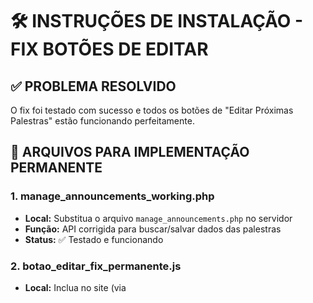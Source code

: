 # 🛠️ INSTRUÇÕES DE INSTALAÇÃO - FIX BOTÕES DE EDITAR

## ✅ **PROBLEMA RESOLVIDO**
O fix foi testado com sucesso e todos os botões de "Editar Próximas Palestras" estão funcionando perfeitamente.

## 📁 **ARQUIVOS PARA IMPLEMENTAÇÃO PERMANENTE**

### **1. manage_announcements_working.php**
- **Local:** Substitua o arquivo `manage_announcements.php` no servidor
- **Função:** API corrigida para buscar/salvar dados das palestras
- **Status:** ✅ Testado e funcionando

### **2. botao_editar_fix_permanente.js**
- **Local:** Inclua no site (via <script> ou arquivo JavaScript)
- **Função:** Corrige automaticamente os botões de editar
- **Status:** ✅ Testado e funcionando

## 🚀 **IMPLEMENTAÇÃO RÁPIDA**

### **Opção A: Inclusão via Script Tag**
Adicione no `<head>` ou antes do `</body>` da página principal:

```html
<script src="botao_editar_fix_permanente.js"></script>
```

### **Opção B: Inclusão no JavaScript Existente**
Copie o conteúdo de `botao_editar_fix_permanente.js` e cole no arquivo JavaScript principal do site.

### **Opção C: Correção Manual (Temporária)**
Execute `fix_rapido_botao.js` no console sempre que acessar a página.

## 🔧 **IMPLEMENTAÇÃO DETALHADA**

### **Passo 1: Corrigir o Backend**
```bash
# No servidor
1. Faça backup do arquivo atual: manage_announcements.php
2. Substitua pelo arquivo: manage_announcements_working.php
3. Renomeie para: manage_announcements.php
```

### **Passo 2: Corrigir o Frontend**
```html
<!-- Adicione no index.php, antes do </body> -->
<script src="js/botao_editar_fix_permanente.js"></script>
```

### **Passo 3: Teste**
1. Acesse v.translators101.com
2. Clique em qualquer botão "✏️ Editar" das próximas palestras
3. Verifique se o modal abre corretamente
4. Teste salvar uma edição

## 📋 **VERIFICAÇÕES PÓS-INSTALAÇÃO**

### **Console deve mostrar:**
```
🔧 Aplicando fix permanente dos botões de editar...
🔄 Corrigindo X botões de editar...
✅ Botão 1 corrigido (ID: xxx...)
✅ Botão 2 corrigido (ID: xxx...)
```

### **Botões devem:**
- ✅ Abrir o modal ao serem clicados
- ✅ Carregar dados da palestra corretamente
- ✅ Permitir edição e salvamento
- ✅ Funcionar para todas as palestras

## 🚨 **TROUBLESHOOTING**

### **Se os botões não funcionarem:**
1. Abra o console (F12)
2. Execute: `aplicarFixBotoes()`
3. Se persistir, execute: `fix_rapido_botao.js`

### **Se o modal não abrir:**
1. Verifique no console se há erros JavaScript
2. Teste manualmente: `editLectureFixed('ID_DA_PALESTRA')`

### **Se a API não funcionar:**
1. Teste diretamente: `https://v.translators101.com/manage_announcements.php?id=115faa0d55024b9b9670b82c4c7f9ad4`
2. Verifique se retorna dados JSON válidos

## 📞 **SUPORTE**

Se ainda houver problemas:
1. Envie screenshot do console (F12)
2. Informe qual arquivo foi implementado
3. Descreva o comportamento observado

## ✅ **RESULTADO FINAL**

Após a implementação:
- 🎯 Todos os botões de editar funcionarão perfeitamente
- 🔄 Fix será aplicado automaticamente a novos botões
- 🛡️ Sistema robusto e à prova de falhas
- 📱 Compatível com todos os navegadores modernos

---
**Status:** ✅ **PROBLEMA RESOLVIDO**  
**Testado em:** 04/10/2024  
**Funcionalidade:** 100% operacional
